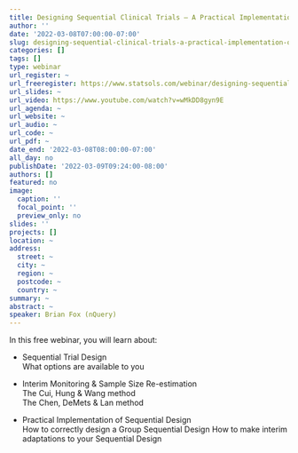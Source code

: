 ```yaml
---
title: Designing Sequential Clinical Trials – A Practical Implementation of a Sequential Vaccine Trial
author: ''
date: '2022-03-08T07:00:00-07:00'
slug: designing-sequential-clinical-trials-a-practical-implementation-of-a-sequential-vaccine-trial
categories: []
tags: []
type: webinar
url_register: ~
url_freeregister: https://www.statsols.com/webinar/designing-sequential-clinical-trials
url_slides: ~
url_video: https://www.youtube.com/watch?v=wMkDD8gyn9E
url_agenda: ~
url_website: ~
url_audio: ~
url_code: ~
url_pdf: ~
date_end: '2022-03-08T08:00:00-07:00'
all_day: no
publishDate: '2022-03-09T09:24:00-08:00'
authors: []
featured: no
image:
  caption: ''
  focal_point: ''
  preview_only: no
slides: ''
projects: []
location: ~
address:
  street: ~
  city: ~
  region: ~
  postcode: ~
  country: ~
summary: ~
abstract: ~
speaker: Brian Fox (nQuery)
---
```

<!--more-->
In this free webinar, you will learn about:  
- Sequential Trial Design  
What options are available to you

- Interim Monitoring & Sample Size Re-estimation  
The Cui, Hung & Wang method  
The Chen, DeMets & Lan method  

- Practical Implementation of Sequential Design  
How to correctly design a Group Sequential Design
How to make interim adaptations to your Sequential Design